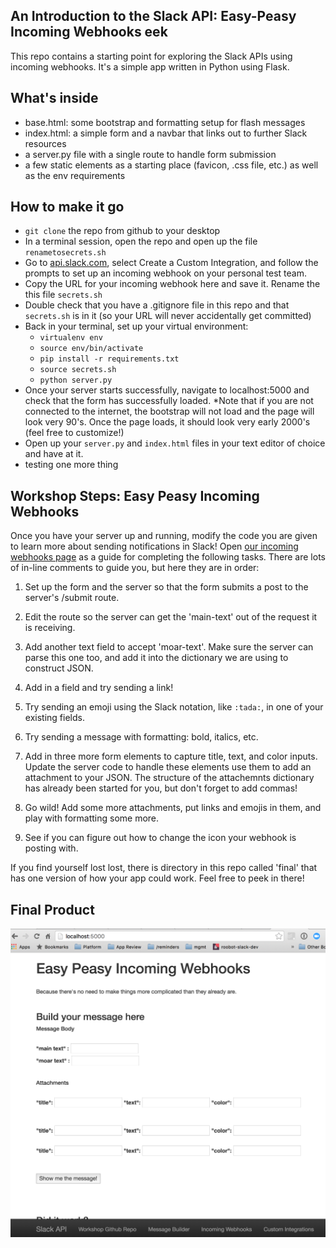 ## An Introduction to the Slack API: Easy-Peasy Incoming Webhooks eek

This repo contains a starting point for exploring the Slack APIs using incoming webhooks.
It's a simple app written in Python using Flask.

## What's inside
- base.html:  some bootstrap and formatting setup for flash messages
- index.html: a simple form and a navbar that links out to further Slack resources
- a server.py file with a single route to handle form submission
- a few static elements as a starting place (favicon, .css file, etc.) as well as the env requirements


## How to make it go
- `git clone` the repo from github to your desktop
- In a terminal session, open the repo and open up the file `renametosecrets.sh`
- Go to [api.slack.com](api.slack.com), select Create a Custom Integration, and follow the prompts to set up an incoming webhook on your personal test team.
- Copy the URL for your incoming webhook here and save it. Rename the this file `secrets.sh`
- Double check that you have a .gitignore file in this repo and that `secrets.sh` is in it (so your URL will never accidentally get committed)
- Back in your terminal, set up your virtual environment:
 	- `virtualenv env`
	- `source env/bin/activate`
	- `pip install -r requirements.txt`
	- `source secrets.sh`
	- `python server.py`
- Once your server starts successfully, navigate to localhost:5000 and check that the form has successfully loaded.
	*Note that if you are not connected to the internet, the bootstrap will not load and the page will look very 90's. Once the page loads, it should look very early 2000's (feel free to customize!)
- Open up your `server.py` and `index.html` files in your text editor of choice and have at it.
- testing one more thing

## Workshop Steps: Easy Peasy Incoming Webhooks

Once you have your server up and running, modify the code you are given to learn more about sending notifications in Slack! Open [our incoming webhooks page](https://api.slack.com/incoming-webhooks) as a guide for completing the following tasks.  There are lots of in-line comments to guide you, but here they are in order:

1. Set up the form and the server so that the form submits a post to the server's /submit route.

2.  Edit the route so the server can get the 'main-text' out of the request it is receiving.

3. Add another text field to accept 'moar-text'.  Make sure the server can parse this one too, and add it into the dictionary we are using to construct JSON.

4. Add in a field and try sending a link!

5. Try sending an emoji using the Slack notation, like `:tada:`, in one of your existing fields.

6. Try sending a message with formatting: bold, italics, etc.

7. Add in three more form elements to capture title, text, and color inputs.  Update the server code to handle these elements use them to add an attachment to your JSON.  The structure of the attachemnts dictionary has already been started for you, but don't forget to add commas!

8. Go wild! Add some more attachments, put links and emojis in them, and play with formatting some more.

9. See if you can figure out how to change the icon your webhook is posting with.


If you find yourself lost lost, there is directory in this repo called 'final' that has one version of how your app could work.  Feel free to peek in there!

## Final Product
![Something like this.](/templates/static/final_example.png)

